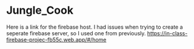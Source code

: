 # Jungle_Cook
 
 Here is a link for the firebase host. I had issues when trying to create a seperate firebase server, so I used one from previously.
 https://in-class-firebase-projec-fb55c.web.app/#/home

